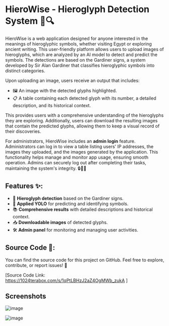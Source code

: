 # HieroWise - Hieroglyph Detection System 🏺🔍

HieroWise is a web application designed for anyone interested in the meanings of hieroglyphic symbols, whether visiting Egypt or exploring ancient writing. This user-friendly platform allows users to upload images of hieroglyphs, which are analyzed by an AI model to detect and predict the symbols. The detections are based on the Gardiner signs, a system developed by Sir Alan Gardiner that classifies hieroglyphic symbols into distinct categories.

Upon uploading an image, users receive an output that includes:
- 🖼️ An image with the detected glyphs highlighted.
- 📋 A table containing each detected glyph with its number, a detailed description, and its historical context.

This provides users with a comprehensive understanding of the hieroglyphs they are exploring. Additionally, users can download the resulting images that contain the predicted glyphs, allowing them to keep a visual record of their discoveries.

For administrators, HieroWise includes an **admin login** feature. Administrators can log in to view a table listing users' IP addresses, the images they uploaded, and the images generated by the application. This functionality helps manage and monitor app usage, ensuring smooth operation. Admins can securely log out after completing their tasks, maintaining the system's integrity. 🔒👨‍💻

## Features ✨:
- 🏺 **Hieroglyph detection** based on the Gardiner signs.
- 🤖 **Applied YOLO** for predicting and identifying symbols.
- 📚 **Comprehensive results** with detailed descriptions and historical context.
- 📥 **Downloadable images** of detected glyphs.
- 🛠️ **Admin panel** for monitoring and managing user activities.

## Source Code 📂:
You can find the source code for this project on GitHub. Feel free to explore, contribute, or report issues! 🚀

[Source Code Link: https://1024terabox.com/s/1qPtLBHzJ2aZ4OgMWb_zukA ]

## Screenshots

![image](https://github.com/user-attachments/assets/a64b23dd-b293-49f3-b8a0-d2047d6feb8a)

![image](https://github.com/user-attachments/assets/0e5b1e42-dd88-4cdd-bc75-53f17b87a295)

